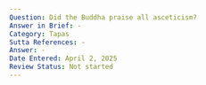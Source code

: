 ```yaml
---
Question: Did the Buddha praise all asceticism?
Answer in Brief: -
Category: Tapas
Sutta References: -
Answer: -
Date Entered: April 2, 2025
Review Status: Not started
---
```

